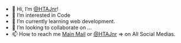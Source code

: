 - 👋 Hi, I’m [@HTAJnr](https://github.com/HTAJnr)!
- 👀 I’m interested in Code
- 🌱 I’m currently learning web development.
- 💞️ I’m looking to collaborate on ...
- 📫 How to reach me [Main Mail](htajnrfuture@gmail.com) or [@HTAJnr](https://github.com/HTAJnr) => on All Social Medias.

<!---
HTAJnr/HTAJnr is a ✨ special ✨ repository because its `README.md` (this file) appears on your GitHub profile.
You can click the Preview link to take a look at your changes.
--->
